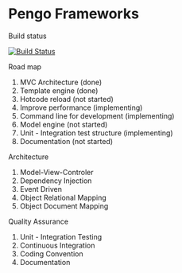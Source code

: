 # Pengo Frameworks

Build status

[![Build Status](https://travis-ci.org/penlook/pengo.svg)](https://travis-ci.org/penlook/pengo)

Road map

1. MVC Architecture (done)
2. Template engine (done)
3. Hotcode reload (not started)
4. Improve performance (implementing)
5. Command line for development (implementing)
6. Model engine (not started)
7. Unit - Integration test structure (implementing)
8. Documentation (not started)

Architecture

1. Model-View-Controler
2. Dependency Injection
3. Event Driven
4. Object Relational Mapping
5. Object Document Mapping

Quality Assurance

1. Unit - Integration Testing
2. Continuous Integration
3. Coding Convention
4. Documentation



